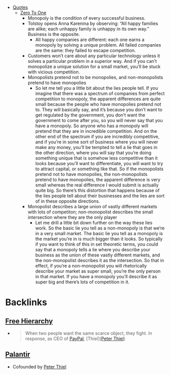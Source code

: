 - [Quotes](<Quotes.md>)
    - [Zero To One](<Zero To One.md>)
        - Monopoly is the condition of every successful business.
        - Tolstoy opens Anna Karenina by observing: “All happy families are alike;  each unhappy family is unhappy in its own way.” Business is the opposite. 
            - All happy companies are different: each one earns a monopoly by solving a unique problem. All failed companies are the same: they failed to escape competition.
        - Customers won’t care about any particular technology unless it solves a particular problem in a superior way. And if you can’t monopolize a  unique solution for a small market, you’ll be stuck with vicious 
competition.
        - Monopolists pretend not to be monopolies, and non-monopolists pretend to have monopolies
            - So let me tell you a little bit about the lies people tell. If you imagine that there was a spectrum of companies from perfect competition to monopoly, the apparent differences are quite small because the people who have monopolies pretend not to. They will basically say, and it’s because you don’t want to get regulated by the government, you don’t want the government to come after you, so you will never say that you have a monopoly. So anyone who has a monopoly will pretend that they are in incredible competition. And on the other end of the spectrum if you are incredibly competitive, and if you’re in some sort of business where you will never make any money, you’ll be tempted to tell a lie that goes in the other direction, where you will say that you’re doing something unique that is somehow less competitive than it looks because you’ll want to differentiate, you will want to try to attract capital, or something like that. So if the monopolists pretend not to have monopolies, the non-monopolists pretend to have monopolies, the apparent difference is very small whereas the real difference I would submit is actually quite big. So there’s this distortion that happens because of the lies people tell about their businesses and the lies are sort of in these opposite directions.
        - Monopolist describes a large union of vastly different markets with lots of competiton; non-monopolist describes the small intersection where they are the only player
            - Let me drill a little bit down further on the way these lies work. So the basic lie you tell as a non-monopoly is that we’re in a very small market. The basic lie you tell as a monopoly is the market you’re in is much bigger than it looks. So typically if you want to think of this in set theoretic terms, you could say that a monopoly tells a lie where you describe your business as the union of these vastly different markets, and the non-monopolist describes it as the intersection. So that in effect, if you’re a non-monopolist you will rhetorically describe your market as super small, you’re the only person in that market. If you have a monopoly you’ll describe it as super big and there’s lots of competition in it.

# Backlinks
## [Free Hierarchy](<Free Hierarchy.md>)
- > When two people want the same scarce object, they fight. In response, as CEO of [PayPal](<PayPal.md>), [Thiel]([Peter Thiel](<Peter Thiel.md>))

## [Palantir](<Palantir.md>)
- Cofounded by [Peter Thiel](<Peter Thiel.md>)

